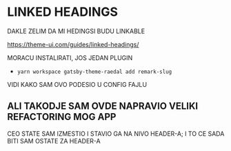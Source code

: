 # LINKED HEADINGS

DAKLE ZELIM DA MI HEDINGSI BUDU LINKABLE

<https://theme-ui.com/guides/linked-headings/>

MORACU INSTALIRATI, JOS JEDAN PLUGIN

- `yarn workspace gatsby-theme-raedal add remark-slug`

VIDI KAKO SAM OVO PODESIO U CONFIG FAJLU

## ALI TAKODJE SAM OVDE NAPRAVIO VELIKI REFACTORING MOG APP

CEO STATE SAM IZMESTIO I STAVIO GA NA NIVO HEADER-A; I TO CE SADA BITI SAM OSTATE ZA HEADER-A
